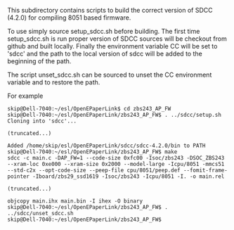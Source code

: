 This subdirectory contains scripts to build the correct version of SDCC (4.2.0) for compiling 8051 based firmware.

To use simply source setup_sdcc.sh before building.  The first time setup_sdcc.sh is run proper version of SDCC sources will be checkout from github and built locally.
Finally the environment variable CC will be set to 'sdcc' and the path to the local version of sdcc will be added to the beginning of the path.

The script unset_sdcc.sh can be sourced to unset the CC environment variable and to restore the path.

For example

````
skip@Dell-7040:~/esl/OpenEPaperLink$ cd zbs243_AP_FW
skip@Dell-7040:~/esl/OpenEPaperLink/zbs243_AP_FW$ . ../sdcc/setup.sh
Cloning into 'sdcc'...

(truncated...)

Added /home/skip/esl/OpenEPaperLink/sdcc/sdcc-4.2.0/bin to PATH
skip@Dell-7040:~/esl/OpenEPaperLink/zbs243_AP_FW$ make
sdcc -c main.c -DAP_FW=1 --code-size 0xfc00 -Isoc/zbs243 -DSOC_ZBS243 --xram-loc 0xe000 --xram-size 0x2000 --model-large -Icpu/8051 -mmcs51 --std-c2x --opt-code-size --peep-file cpu/8051/peep.def --fomit-frame-pointer -Iboard/zbs29_ssd1619 -Isoc/zbs243 -Icpu/8051 -I. -o main.rel

(truncated...)

objcopy main.ihx main.bin -I ihex -O binary
skip@Dell-7040:~/esl/OpenEPaperLink/zbs243_AP_FW$ . ../sdcc/unset_sdcc.sh
skip@Dell-7040:~/esl/OpenEPaperLink/zbs243_AP_FW$
````

